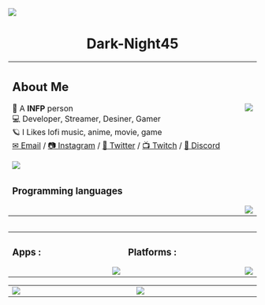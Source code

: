 <img src="https://user-images.githubusercontent.com/77019324/168892194-e1e1c7e3-5460-43e3-b682-9c388747ce55.png" draggable="false">
	<h1 align="center">Dark-Night45</h1> 

<table>
	 <td width="1200px">
	 <h2>About Me</h2>
		 <p>🌌 A <b>INFP</b> person <img align="right" src="https://skillicons.dev/icons?i=emotion"><br>
		💻 Developer, Streamer, Desiner, Gamer<br>
		 🪐 I Likes lofi music, anime, movie, game<br>  
		 <a href="mailto:contact@dark-night.ml">✉ Email</a>  /  <a href="https://instagram.com/dark._.night45">📷 Instagram</a>  /  <a href="https://twitter.com/dark_night45">🐤 Twitter</a>  /  <a href="https://twitch.tv/dark_night450">📺 Twitch</a>  /  <a href="https://discord.gg/wpWHUXUktm">🌇 Discord</a>
 </p>
 <img src="https://komarev.com/ghpvc/?username=Dark-night45&label=Profile Views&color=cc00ff" draggable="false">
</td>
	<tr>
	<td width="1200px">
	<h3>Programming languages</h3>
	<img align="right" src="https://skillicons.dev/icons?i=js,css,html,php,cs,jquery,markdown,svg"></td>
	</tr>
	<table>   
   

<table align="center">
	<tr>
		<td width="1200px">
	    <h3>Apps :</h3>
        <img align="right" src="https://skillicons.dev/icons?i=autocad,vscode,visualstudio">
		</td>
		<td width="1200px">
	    <h3>Platforms :</h3>
        <img align="right" src="https://skillicons.dev/icons?i=discord,discordbots,twitter,instagram,github">
		</td>
	</tr>
</table>
		
<table align="center">
	<tr>
		<td width="1200px">
        <img align="center" src="https://github-readme-stats.vercel.app/api?username=dark-night45&theme=midnight-purple&show_icons=true&bg_color=0D1117&hide_border=true">
		</td>
		<td width="1200px">
        <a align="left" href="https://discord.com/users/780178868400816169">
 <img align="center" src="https://lanyard.cnrad.dev/api/780178868400816169?theme=Dark&animated=true&hideDiscrim=false&borderRadius=7px&idleMessage=I%20was%20not%20doing%20anything">
   </a> 
		</td>
	</tr>
</table>
   <!--<img align="right" src="https://count.getloli.com/get/@:dark-night45" draggable="false">-->

